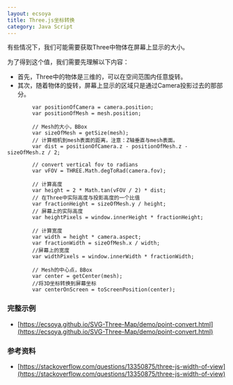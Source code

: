 ```yaml
---
layout: ecsoya
title: Three.js坐标转换
category: Java Script
---
```


 有些情况下，我们可能需要获取Three中物体在屏幕上显示的大小。

 为了得到这个值，我们需要先理解以下内容：
- 首先，Three中的物体是三维的，可以在空间范围内任意旋转。
- 其次，随着物体的旋转，屏幕上显示的区域只是通过Camera投影过去的那部分。

```
        var positionOfCamera = camera.position;
        var positionOfMesh = mesh.position;

        // Mesh的大小，BBox
        var sizeOfMesh = getSize(mesh);
        // 计算相机到mesh表面的距离，注意：Z轴垂直与mesh表面。
        var dist = positionOfCamera.z - positionOfMesh.z - sizeOfMesh.z / 2;

        // convert vertical fov to radians
        var vFOV = THREE.Math.degToRad(camera.fov);

        // 计算高度
        var height = 2 * Math.tan(vFOV / 2) * dist;
        // 在Three中实际高度与投影高度的一个比值
        var fractionHeight = sizeOfMesh.y / height;
        // 屏幕上的实际高度
        var heightPixels = window.innerHeight * fractionHeight;

        // 计算宽度
        var width = height * camera.aspect;
        var fractionWidth = sizeOfMesh.x / width;
        //屏幕上的宽度
        var widthPixels = window.innerWidth * fractionWidth;

        // Mesh的中心点，BBox
        var center = getCenter(mesh);
        //将3D坐标转换到屏幕坐标
        var centerOnScreen = toScreenPosition(center);
```

### 完整示例

- [https://ecsoya.github.io/SVG-Three-Map/demo/point-convert.html](https://ecsoya.github.io/SVG-Three-Map/demo/point-convert.html)

### 参考资料
- [https://stackoverflow.com/questions/13350875/three-js-width-of-view](https://stackoverflow.com/questions/13350875/three-js-width-of-view) 